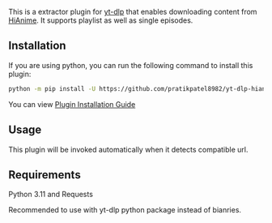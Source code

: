 This is a extractor plugin for [yt-dlp](https://github.com/yt-dlp/yt-dlp) that enables downloading content from [HiAnime](https://hianime.to/).
It supports playlist as well as single episodes.

## Installation
If you are using python, you can run the following command to install this plugin:
```bash
python -m pip install -U https://github.com/pratikpatel8982/yt-dlp-hianime/archive/master.zip
```
You can view [Plugin Installation Guide](https://github.com/yt-dlp/yt-dlp?tab=readme-ov-file#installing-plugins)

## Usage

This plugin will be invoked automatically when it detects compatible url.

## Requirements

Python 3.11 and Requests

Recommended to use with yt-dlp python package instead of bianries.
